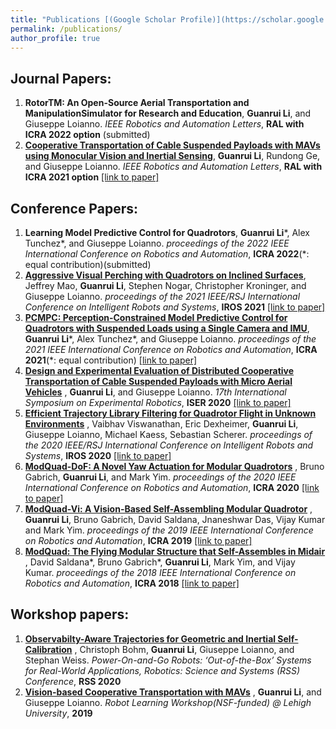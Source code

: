 ```yaml
---
title: "Publications [(Google Scholar Profile)](https://scholar.google.com/citations?hl=en&authuser=1&user=v_bUoRAAAAAJ)"
permalink: /publications/
author_profile: true
---
```

## Journal Papers:
1. <b>RotorTM:  An  Open-Source  Aerial  Transportation  and  ManipulationSimulator  for  Research  and  Education</b>, <b>Guanrui Li</b>, and Giuseppe Loianno. <i>IEEE Robotics and Automation Letters</i>, <b>RAL with ICRA 2022 option</b> (submitted)
2. <b>[Cooperative Transportation of Cable Suspended Payloads with MAVs using Monocular Vision and Inertial Sensing](http://lguanrui.github.io/publications/CoprTrsp2021RAL)</b>, <b>Guanrui Li</b>, Rundong Ge, and Giuseppe Loianno. <i>IEEE Robotics and Automation Letters</i>, <b>RAL with ICRA 2021 option</b> [\[link to paper\]](https://ieeexplore.ieee.org/abstract/document/9376103)

## Conference Papers:

1. <b>Learning  Model  Predictive  Control  for  Quadrotors</b>, <b>Guanrui Li</b>\*, Alex Tunchez\*, and Giuseppe Loianno. <i>proceedings of the 2022 IEEE International Conference on Robotics and Automation</i>, <b>ICRA 2022</b>(\*: equal contribution)(submitted)
2. <b>[Aggressive  Visual  Perching  with  Quadrotors  on  Inclined  Surfaces](http://lguanrui.github.io/publications/PERCH2021IROS)</b>, Jeffrey Mao, <b>Guanrui Li</b>, Stephen Nogar, Christopher Kroninger, and Giuseppe Loianno. <i>proceedings of the 2021 IEEE/RSJ International Conference on Intelligent Robots and Systems</i>, <b>IROS 2021</b> [\[link to paper\]](https://arxiv.org/pdf/2107.11171.pdf)
3. <b>[PCMPC:  Perception-Constrained  Model  Predictive  Control  for Quadrotors  with  Suspended  Loads  using  a  Single  Camera  and  IMU](http://lguanrui.github.io/publications/PCMPC2021ICRA)</b>, <b>Guanrui Li</b>\*, Alex Tunchez\*, and Giuseppe Loianno. <i>proceedings of the 2021 IEEE International Conference on Robotics and Automation</i>, <b>ICRA 2021</b>(\*: equal contribution) [\[link to paper\]](https://arxiv.org/abs/2107.10888)
4. <b>[Design and Experimental Evaluation of Distributed Cooperative Transportation of Cable Suspended Payloads with Micro Aerial Vehicles](http://lguanrui.github.io/publications/CoprTrsp2020ISER)</b> , <b>Guanrui Li</b>, and Giuseppe Loianno. <i>17th International Symposium on Experimental Robotics</i>, <b>ISER 2020</b> [\[link to paper\]](https://link.springer.com/chapter/10.1007/978-3-030-71151-1_3)
5. <b>[Efficient Trajectory Library Filtering for Quadrotor Flight in Unknown Environments](http://lguanrui.github.io/publications/TrajLib2020IROS)</b> , Vaibhav Viswanathan, Eric Dexheimer, <b>Guanrui Li</b>, Giuseppe Loianno, Michael Kaess, Sebastian Scherer. <i>proceedings of the 2020 IEEE/RSJ International Conference on Intelligent Robots and Systems</i>, <b>IROS 2020</b> [\[link to paper\]](https://ieeexplore.ieee.org/document/9341273)
6. <b>[ModQuad-DoF: A Novel Yaw Actuation for Modular Quadrotors](https://ieeexplore.ieee.org/document/9196735)</b> , Bruno Gabrich, <b>Guanrui Li</b>, and Mark Yim. <i>proceedings of the 2020 IEEE International Conference on Robotics and Automation</i>, <b>ICRA 2020</b> [\[link to paper\]](https://ieeexplore.ieee.org/document/9196735)
7. <b>[ModQuad-Vi: A Vision-Based Self-Assembling Modular Quadrotor](http://ieeexplore.ieee.org/document/8794056)</b> , <b>Guanrui Li</b>, Bruno Gabrich, David Saldana, Jnaneshwar Das, Vijay Kumar and Mark Yim. <i>proceedings of the 2019 IEEE International Conference on Robotics and Automation</i>, <b>ICRA 2019</b> [\[link to paper\]](http://ieeexplore.ieee.org/document/8794056)
8. <b>[ModQuad: The Flying Modular Structure that Self-Assembles in Midair](https://ieeexplore.ieee.org/document/8461014)</b> , David Saldana\*, Bruno Gabrich\*, <b>Guanrui Li</b>, Mark Yim, and Vijay Kumar. <i>proceedings of the 2018 IEEE International Conference on Robotics and Automation</i>, <b>ICRA 2018</b> [\[link to paper\]](https://ieeexplore.ieee.org/document/8461014)

## Workshop papers:
1. <b>[Observabilty-Aware Trajectories for Geometric and Inertial Self-Calibration](https://www.aau.at/wp-content/uploads/2020/11/Observabilty-Aware-Trajectories-for-Geometric-and-Inertial-Self-Calibration.pdf)</b> , Christoph Bohm, <b>Guanrui Li</b>, Giuseppe Loianno, and Stephan Weiss. <i>Power-On-and-Go Robots: ‘Out-of-the-Box’ Systems for Real-World Applications, Robotics: Science and Systems (RSS) Conference</i>, <b>RSS 2020</b>
2. <b>[Vision-based Cooperative Transportation with MAVs](http://lguanrui.github.io/publications/paper_list)</b> , <b>Guanrui Li</b>, and Giuseppe Loianno. <i>Robot Learning Workshop(NSF-funded) @ Lehigh University</i>, <b>2019</b>
